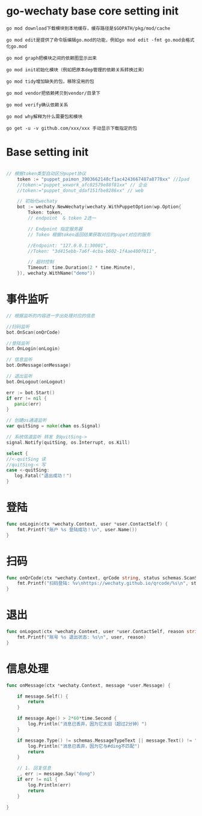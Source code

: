 # go-wechaty  base core setting init



`go mod download下载模块到本地缓存，缓存路径是$GOPATH/pkg/mod/cache`

`go mod edit是提供了命令版编辑go.mod的功能，例如go mod edit -fmt go.mod会格式化go.mod`

`go mod graph把模块之间的依赖图显示出来`

`go mod init初始化模块（例如把原本dep管理的依赖关系转换过来）`

`go mod tidy增加缺失的包，移除没用的包`

`go mod vendor把依赖拷贝到vendor/目录下`

`go mod verify确认依赖关系`

`go mod why解释为什么需要包和模块`

`go get -u -v github.com/xxx/xxx 手动显示下载指定的包`

# Base setting init

```go

// 根据token类型自动区分pupet协议
	token := "puppet_paimon_3903662148cf1ac4243667487a8778xx" //Ipad
	//token:="puppet_wxwork_afc82579e88f81xx" // 企业
	//token:="puppet_donut_ddaf151fbe8286xx" // web

	// 初始化wechaty
	bot := wechaty.NewWechaty(wechaty.WithPuppetOption(wp.Option{
		Token: token,
		// endpoint  & token 2选一

		// Endpoint 指定服务器
		// Token 根据token返回结果获取对应的pupet对应的服务

		//Endpoint: "127.0.0.1:30001",
		//Token: "3d415ebb-7a6f-4cba-b602-1f4ae400f011",

		// 超时控制
		Timeout: time.Duration(2 * time.Minute),
	}), wechaty.WithName("demo"))
```
# 事件监听

```go
// 根据监听的内容进一步出处理对应的信息

//扫码监听
bot.OnScan(onQrCode)

//登陆监听
bot.OnLogin(onLogin)

// 信息监听
bot.OnMessage(onMessage)

// 退出监听
bot.OnLogout(onLogout)

err := bot.Start()
if err != nil {
   panic(err)
}

// 创建os通道监听
var quitSing = make(chan os.Signal)

// 系统信道监听 转发 到quitSing->
signal.Notify(quitSing, os.Interrupt, os.Kill)

select {
//<-quitSing 读
//quitSing-< 写
case <-quitSing:
   log.Fatal("退出成功！")
}
```

# 登陆

```go
func onLogin(ctx *wechaty.Context, user *user.ContactSelf) {
	fmt.Printf("账户 %s 登陆成功！\n", user.Name())
}
```

# 扫码

```go
func onQrCode(ctx *wechaty.Context, qrCode string, status schemas.ScanStatus, data string) {
	fmt.Printf("扫码登陆: %v\nhttps://wechaty.github.io/qrcode/%s\n", status, qrCode)
}
```

# 退出

```go
func onLogout(ctx *wechaty.Context, user *user.ContactSelf, reason string) {
	fmt.Printf("账号 %s 退出状态: %s\n", user, reason)
}
```

# 信息处理

```go
func onMessage(ctx *wechaty.Context, message *user.Message) {

	if message.Self() {
		return
	}

	if message.Age() > 2*60*time.Second {
		log.Println("消息已丢弃，因为它太旧（超过2分钟）")
	}

	if message.Type() != schemas.MessageTypeText || message.Text() != "#ding" {
		log.Println("消息已丢弃，因为它与#ding不匹配")
		return
	}

	// 1. 回复信息
	_, err := message.Say("dong")
	if err != nil {
		log.Println(err)
		return
	}

}
```

